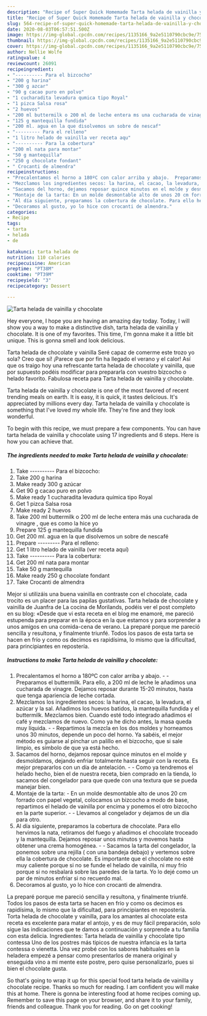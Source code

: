 ```yaml
---
description: "Recipe of Super Quick Homemade Tarta helada de vainilla y chocolate"
title: "Recipe of Super Quick Homemade Tarta helada de vainilla y chocolate"
slug: 564-recipe-of-super-quick-homemade-tarta-helada-de-vainilla-y-chocolate
date: 2020-08-03T06:57:51.500Z
image: https://img-global.cpcdn.com/recipes/1135166_9a2e5110790cbc9e/751x532cq70/tarta-helada-de-vainilla-y-chocolate-foto-principal.jpg
thumbnail: https://img-global.cpcdn.com/recipes/1135166_9a2e5110790cbc9e/751x532cq70/tarta-helada-de-vainilla-y-chocolate-foto-principal.jpg
cover: https://img-global.cpcdn.com/recipes/1135166_9a2e5110790cbc9e/751x532cq70/tarta-helada-de-vainilla-y-chocolate-foto-principal.jpg
author: Nellie Wolfe
ratingvalue: 4
reviewcount: 26091
recipeingredient:
- "---------- Para el bizcocho"
- "200 g harina"
- "300 g azcar"
- "90 g cacao puro en polvo"
- "1 cucharadita levadura qumica tipo Royal"
- "1 pizca Salsa rosa"
- "2 huevos"
- "200 ml buttermilk o 200 ml de leche entera ms una cucharada de vinagre  que es como la hice yo"
- "125 g mantequilla fundida"
- "200 ml. agua en la que disolvemos un sobre de nescaf"
- "--------- Para el relleno"
- "1 litro helado de vainilla ver receta aqu"
- "---------- Para la cobertura"
- "200 ml nata para montar"
- "50 g mantequilla"
- "250 g chocolate fondant"
- " Crocanti de almendra"
recipeinstructions:
- "Precalentamos el horno a 180ºC con calor arriba y abajo.  Preparamos el buttermilk. Para ello, a 200 ml de leche le añadimos una cucharada de vinagre. Dejamos reposar durante 15-20 minutos, hasta que tenga apariencia de leche cortada."
- "Mezclamos los ingredientes secos: la harina, el cacao, la levadura, el azúcar y la sal. Añadimos los huevos batidos, la mantequilla fundida y el buttermilk. Mezclamos bien. Cuando esté todo integrado añadimos el café y mezclamos de nuevo. Como ya he dicho antes, la masa queda muy líquida.  Repartimos la mezcla en los dos moldes y horneamos unos 30 minutos, depende un poco del horno. Ya sabéis, el mejor método es guiarse al pinchar un palillo en el bizcocho, que si sale limpio, es símbolo de que ya está hecho."
- "Sacamos del horno, dejamos reposar quince minutos en el molde y desmoldamos, dejando enfriar totalmente hasta seguir con la receta. Es mejor prepararlos con un día de antelación.  Como ya tendremos el helado hecho, bien el de nuestra receta, bien comprado en la tienda, lo sacamos del congelador para que quede con una textura que se pueda manejar bien."
- "Montaje de la tarta: En un molde desmontable alto de unos 20 cm forrado con papel vegetal, colocamos un bizcocho a modo de base, repartimos el helado de vainilla por encima y ponemos el otro bizcocho en la parte superior.   Llevamos al congelador y dejamos de un día para otro."
- "Al día siguiente, preparamos la cobertura de chocolate. Para ello hervimos la nata, retiramos del fuego y añadimos el chocolate troceado y la mantequilla. Dejamos reposar unos minutos y movemos hasta obtener una crema homogénea.  Sacamos la tarta del congelador, la ponemos sobre una rejilla ( con una bandeja debajo) y vertemos sobre ella la cobertura de chocolate. Es importante que el chocolate no esté muy caliente porque si no se funde el helado de vainilla, ni muy frío porque si no resbalará sobre las paredes de la tarta. Yo lo dejé como un par de minutos enfriar si no recuerdo mal."
- "Decoramos al gusto, yo lo hice con crocanti de almendra."
categories:
- Recipe
tags:
- tarta
- helada
- de

katakunci: tarta helada de 
nutrition: 110 calories
recipecuisine: American
preptime: "PT38M"
cooktime: "PT39M"
recipeyield: "3"
recipecategory: Dessert

---
```



![Tarta helada de vainilla y chocolate](https://img-global.cpcdn.com/recipes/1135166_9a2e5110790cbc9e/751x532cq70/tarta-helada-de-vainilla-y-chocolate-foto-principal.jpg)

Hey everyone, I hope you are having an amazing day today. Today, I will show you a way to make a distinctive dish, tarta helada de vainilla y chocolate. It is one of my favorites. This time, I'm gonna make it a little bit unique. This is gonna smell and look delicious.

Tarta helada de chocolate y vainilla Seré capaz de comerme este trozo yo sola? Creo que sí! ¡Parece que por fin ha llegado el verano y el calor! Así que os traigo hoy una refrescante tarta helada de chocolate y vainilla, que por supuesto podéis modificar para prepararla con vuestro bizcocho o helado favorito. Fabulosa receta para Tarta helada de vainilla y chocolate.

Tarta helada de vainilla y chocolate is one of the most favored of recent trending meals on earth. It is easy, it is quick, it tastes delicious. It's appreciated by millions every day. Tarta helada de vainilla y chocolate is something that I've loved my whole life. They're fine and they look wonderful.


To begin with this recipe, we must prepare a few components. You can have tarta helada de vainilla y chocolate using 17 ingredients and 6 steps. Here is how you can achieve that.

<!--inarticleads1-->

##### The ingredients needed to make Tarta helada de vainilla y chocolate:

1. Take ---------- Para el bizcocho:
1. Take 200 g harina
1. Make ready 300 g azúcar
1. Get 90 g cacao puro en polvo
1. Make ready 1 cucharadita levadura química tipo Royal
1. Get 1 pizca Salsa rosa
1. Make ready 2 huevos
1. Take 200 ml buttermilk o 200 ml de leche entera más una cucharada de vinagre , que es como la hice yo
1. Prepare 125 g mantequilla fundida
1. Get 200 ml. agua en la que disolvemos un sobre de nescafé
1. Prepare --------- Para el relleno:
1. Get 1 litro helado de vainilla (ver receta aquí)
1. Take ---------- Para la cobertura:
1. Get 200 ml nata para montar
1. Take 50 g mantequilla
1. Make ready 250 g chocolate fondant
1. Take  Crocanti de almendra


Mejor si utilizáis una buena vainilla en contraste con el chocolate, cada trocito es un placer para las papilas gustativas. Tarta helada de chocolate y vainilla de Juanfra de La cocina de Morilands, podéis ver el post completo en su blog: «Desde que vi esta receta en el blog me enamoré, me pareció estupenda para preparar en la época en la que estamos y para sorprender a unos amigos en una comida-cena de verano. La preparé porque me pareció sencilla y resultona, y finalmente triunfé. Todos los pasos de esta tarta se hacen en frío y como os decimos es rapidísima, lo mismo que la dificultad, para principiantes en repostería. 

<!--inarticleads2-->

##### Instructions to make Tarta helada de vainilla y chocolate:

1. Precalentamos el horno a 180ºC con calor arriba y abajo. -  - Preparamos el buttermilk. Para ello, a 200 ml de leche le añadimos una cucharada de vinagre. Dejamos reposar durante 15-20 minutos, hasta que tenga apariencia de leche cortada.
1. Mezclamos los ingredientes secos: la harina, el cacao, la levadura, el azúcar y la sal. Añadimos los huevos batidos, la mantequilla fundida y el buttermilk. Mezclamos bien. Cuando esté todo integrado añadimos el café y mezclamos de nuevo. Como ya he dicho antes, la masa queda muy líquida. -  - Repartimos la mezcla en los dos moldes y horneamos unos 30 minutos, depende un poco del horno. Ya sabéis, el mejor método es guiarse al pinchar un palillo en el bizcocho, que si sale limpio, es símbolo de que ya está hecho.
1. Sacamos del horno, dejamos reposar quince minutos en el molde y desmoldamos, dejando enfriar totalmente hasta seguir con la receta. Es mejor prepararlos con un día de antelación. -  - Como ya tendremos el helado hecho, bien el de nuestra receta, bien comprado en la tienda, lo sacamos del congelador para que quede con una textura que se pueda manejar bien.
1. Montaje de la tarta: - En un molde desmontable alto de unos 20 cm forrado con papel vegetal, colocamos un bizcocho a modo de base, repartimos el helado de vainilla por encima y ponemos el otro bizcocho en la parte superior.  -  - Llevamos al congelador y dejamos de un día para otro.
1. Al día siguiente, preparamos la cobertura de chocolate. Para ello hervimos la nata, retiramos del fuego y añadimos el chocolate troceado y la mantequilla. Dejamos reposar unos minutos y movemos hasta obtener una crema homogénea. -  - Sacamos la tarta del congelador, la ponemos sobre una rejilla ( con una bandeja debajo) y vertemos sobre ella la cobertura de chocolate. Es importante que el chocolate no esté muy caliente porque si no se funde el helado de vainilla, ni muy frío porque si no resbalará sobre las paredes de la tarta. Yo lo dejé como un par de minutos enfriar si no recuerdo mal.
1. Decoramos al gusto, yo lo hice con crocanti de almendra.


La preparé porque me pareció sencilla y resultona, y finalmente triunfé. Todos los pasos de esta tarta se hacen en frío y como os decimos es rapidísima, lo mismo que la dificultad, para principiantes en repostería. Torta helada de chocolate y vainilla, para los amantes al chocolate esta receta es excelente para matar el antojo, y es de muy fácil preparación, solo sigue las indicaciones que te damos a continuación y sorprende a tu familia con esta delicia. Ingredientes: Tarta helada de vainilla y chocolate tipo contessa Uno de los postres más tipicos de nuestra infancia es la tarta contessa o vienetta. Una vez probé con los sabores habituales en la heladera empezé a pensar como presentarlos de manera original y enseguida vino a mi mente este postre, pero quise personalizarlo, pues si bien el chocolate gusta. 

So that's going to wrap it up for this special food tarta helada de vainilla y chocolate recipe. Thanks so much for reading. I am confident you will make this at home. There is gonna be interesting food at home recipes coming up. Remember to save this page on your browser, and share it to your family, friends and colleague. Thank you for reading. Go on get cooking!

